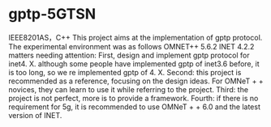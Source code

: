 # gptp-5GTSN
IEEE8201AS，C++
This project aims at the implementation of gptp protocol.
The experimental environment was as follows
OMNET++ 5.6.2
INET 4.2.2
matters needing attention:
First, design and implement gptp protocol for inet4. X. although some people have implemented gptp of inet3.6 before, it is too long, so we re implemented gptp of 4. X.
Second: this project is recommended as a reference, focusing on the design ideas. For OMNeT + + novices, they can learn to use it while referring to the project.
Third: the project is not perfect, more is to provide a framework.
Fourth: if there is no requirement for 5g, it is recommended to use OMNeT + + 6.0 and the latest version of INET.
